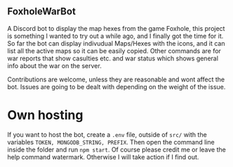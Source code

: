 ## FoxholeWarBot

A Discord bot to display the map hexes from the game Foxhole, this project is something I wanted to try out a while ago, and I finally got the time for it. 
So far the bot can display indivudual Maps/Hexes with the icons, and it can list all the active maps so it can be easily copied. Other commands are for war reports that show casulties etc. and war status which shows general info about the war on the server.

Contributions are welcome, unless they are reasonable and wont affect the bot.
Issues are going to be dealt with depending on the weight of the issue.

# Own hosting

If you want to host the bot, create a `.env` file, outside of `src/` with the variables `TOKEN, MONGODB_STRING, PREFIX`. Then open the command line inside the folder and run `npm start`. Of course please credit me or leave the help command watermark. Otherwise I will take action if I find out. 
